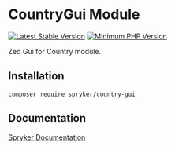 # CountryGui Module
[![Latest Stable Version](https://poser.pugx.org/spryker/country-gui/v/stable.svg)](https://packagist.org/packages/spryker/country-gui)
[![Minimum PHP Version](https://img.shields.io/badge/php-%3E%3D%208.2-8892BF.svg)](https://php.net/)

Zed Gui for Country module.

## Installation

```
composer require spryker/country-gui
```

## Documentation

[Spryker Documentation](https://docs.spryker.com)
